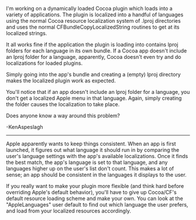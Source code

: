 

I'm working on a dynamically loaded Cocoa plugin which loads into a variety of applications.  The plugin is localized into a handful of languages using the normal Cocoa resource localization system of .lproj directories and uses the normal CFBundleCopyLocalizedString routines to get at its localized strings.  

It all works fine if the application the plugin is loading into contains lproj folders for each language in its own bundle.  If a Cocoa app doesn't include an lproj folder for a language, apparently, Cocoa doesn't even try and do localizations for loaded plugins.

Simply going into the app's bundle and creating a (empty) lproj directory makes the localized plugin work as expected.

You'll notice that if an app doesn't include an lproj folder for a language, you don't get a localized Apple menu in that language.  Again, simply creating the folder causes the localization to take place.

Does anyone know a way around this problem?

-KenAspeslagh

----

Apple apparently wants to keep things consistent. When an app is first launched, it figures out what language it should run in by comparing the user's language settings with the app's available localizations. Once it finds the best match, the app's language is set to that language, and any languages higher up on the user's list don't count. This makes a lot of sense; an app should be consistent in the languages it displays to the user.

If you really want to make your plugin more flexible (and think hard before overriding Apple's default behavior), you'll have to give up Cocoa/CF's default resource loading scheme and make your own. You can look at the "AppleLanguages" user default to find out which language the user prefers, and load from your localized resources accordingly.
